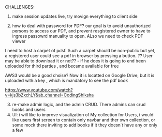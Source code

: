 CHALLENGES:
1) make session updates live, try movign everything to client side

2) how to deal with password for PDF? our goal is to avoid unauthorized persons to access our PDF, and prevent 
resgistered owner to have to ingress passowrd manuallty to open. ALso we need to check PDF viewer

I need to host a carpet of pdsf. Such a carpet should be non-public but yet, a registered user could see a pdf in browser by pressing a button. 
?? User may be able to download it or not?? - if he does it is going to end been uploaded for third parties , and became available for free

AWS3 would be a good choise?
Now it is locatted on Google Drive, but it is uploaded with a key , which is mandatory to see the pdf book

https://www.youtube.com/watch?v=kjs3bZxchLY&ab_channel=CodingShiksha

3) re-make admin logic, and the admin CRUD. There admins can crud books and users
4) UI: i will like to improve visualization of My collection for Users, i would like users first screen to contain only navbar and ther own collection, or some mock there inviting to add books if it they doesn´t have any or only a few
